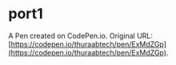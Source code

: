# port1

A Pen created on CodePen.io. Original URL: [https://codepen.io/thuraabtech/pen/ExMdZGp](https://codepen.io/thuraabtech/pen/ExMdZGp).

